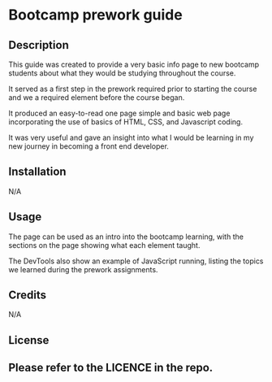  # Bootcamp prework guide

## Description

This guide was created to provide a very basic info page to new bootcamp students about what they would be studying throughout the course.

It served as a first step in the prework required prior to starting the course and we a required element before the course began.

It produced an easy-to-read one page simple and basic web page incorporating the use of basics of HTML, CSS, and Javascript coding.

It was very useful and gave an insight into what I would be learning in my new journey in becoming a front end developer.


## Installation

N/A

## Usage

The page can be used as an intro into the bootcamp learning, with the sections on the page showing what each element taught.

The DevTools also show an example of JavaScript running, listing the topics we learned during the prework assignments.

## Credits

N/A

## License

Please refer to the LICENCE in the repo.
---

